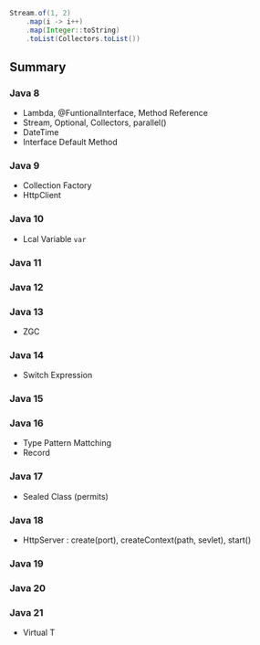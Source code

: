 ```java
Stream.of(1, 2)
    .map(i -> i++)
    .map(Integer::toString)
    .toList(Collectors.toList())
```
## Summary
### Java 8
- Lambda, @FuntionalInterface, Method Reference
- Stream, Optional, Collectors, parallel()
- DateTime
- Interface Default Method
### Java 9
- Collection Factory
- HttpClient
### Java 10
- Lcal Variable `var`
### Java 11
### Java 12
### Java 13
- ZGC
### Java 14
- Switch Expression
### Java 15
### Java 16
- Type Pattern Mattching
- Record
### Java 17
- Sealed Class (permits)
### Java 18
- HttpServer : create(port), createContext(path, sevlet), start()
### Java 19
### Java 20
### Java 21
- Virtual T